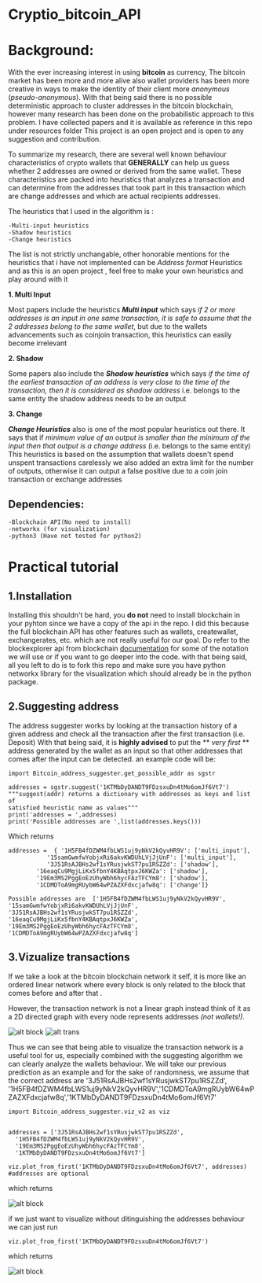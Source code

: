 # Cryptio_bitcoin_API

# Background:
With the ever increasing interest in using **bitcoin** as currency, The bitcoin market has been more and more alive 
also wallet providers has been more creative in ways to make the identity of their client more *anonymous* (*pseudo-anonymous*).
With that being said there is no possible deterministic approach to cluster addresses in the bitcoin blockchain, however many research has been 
done on the probabilistic approach to this problem. I have collected papers and it is available as reference in this repo under resources folder
This project is an open project and is open to any suggestion and contribution.

To summarize my research, there are several well known behaviour characteristics of crypto wallets that **GENERALLY** can help us guess 
whether 2 addresses are owned or derived from the same wallet. These characteristics are packed into heuristics that analyzes a transaction
and can determine from the addresses that took part in this transaction which are change addresses and which are actual recipients addresses.

The heuristics that I used in the algorithm is :

	-Multi-input heuristics
	-Shadow heuristics
	-Change heuristics

The list is not strictly unchangable, other honorable mentions for the heuristics that i have not implemented can be *Address format* Heuristics 
and as this is an open project , feel free to make your own heuristics and play around with it

**1. Multi Input**

Most papers include the heuristics **_Multi input_** which says *if 2 or more addresses is an input in one same transaction, 
it is safe to assume that the 2 addresses belong to the same wallet*, but due to the wallets advancements such as coinjoin transaction, 
this heuristics can easily become irrelevant

**2. Shadow**

Some papers also include the **_Shadow heuristics_** which says *if the time of the earliest transaction of an address is very close to the time of the 
transaction, then it is considered as shadow address* 
i.e. belongs to the same entity the shadow address needs to be an output

**3. Change**

**_Change Heuristics_** also is one of the most popular heuristics out there. It says that if *minimum value of an output is smaller than the minimum of the 
input then that output is a change address* (i.e. belongs to the same entity)
This heuristics is based on the assumption that wallets doesn't spend unspent transactions carelessly
we also added an extra limit for the number of outputs, otherwise it can output a false positive due to a coin join transaction or exchange addresses

## Dependencies:
	-Blockchain API(No need to install)
	-networkx (for visualization)
	-python3 (Have not tested for python2)

# Practical tutorial

## 1.Installation

Installing this shouldn't be hard, you **do not** need to install blockchain in your pyhton since we have a copy of the api in the repo. 
I did this because the full blockchain API has other features such as wallets, createwallet, exchangerates, etc. which are not really useful for 
our goal. Do refer to the blockexplorer api from blockchain [documentation](https://github.com/blockchain/api-v1-client-python/blob/master/docs/blockexplorer.md)
for some of the notation we will use or if you want to go deeper into the code.
with that being said, all you left to do is to fork this repo and make sure you have python networkx library for the visualization which should already be
in the python package.

## 2.Suggesting address

The address suggester works by looking at the transaction history of a given address and check all the transaction after the first transaction (i.e. Deposit)
With that being said, it is **highly advised** to put the ** _very_ _first_ ** address generated by the wallet as an input so that other addresses that comes 
after the input can be detected. an example code will be:

```
import Bitcoin_address_suggester.get_possible_addr as sgstr

addresses = sgstr.suggest('1KTMbDyDANDT9FDzsxuDn4tMo6omJf6Vt7') 
"""suggest(addr) returns a dictionary with addresses as keys and list of 
satisfied heuristic name as values"""
print('addresses = ',addresses)
print('Possible addresses are ',list(addresses.keys()))
```

Which returns 

```
addresses =  { '1H5FB4fDZWM4fbLWS1uj9yNkV2kQyvHR9V': ['multi_input'], 
	       '15samGwmfwYobjxRi6akvKWDUhLVjJjUnF': ['multi_input'], 
	       '3J51RsAJBHs2wf1sYRusjwkST7pu1RSZZd': ['shadow'], 
		'16eaqCu9MgjLiKx5fbnY4KBAqtpxJ6KWZa': ['shadow'], 
		'19Em3MS2PggEoEzUhyWbh6hycFAzTFCYm8': ['shadow'], 
		'1CDMDToA9mgRUybW64wPZAZXFdxcjafw8q': ['change']}

Possible addresses are  ['1H5FB4fDZWM4fbLWS1uj9yNkV2kQyvHR9V', 
'15samGwmfwYobjxRi6akvKWDUhLVjJjUnF', '3J51RsAJBHs2wf1sYRusjwkST7pu1RSZZd', 
'16eaqCu9MgjLiKx5fbnY4KBAqtpxJ6KWZa', '19Em3MS2PggEoEzUhyWbh6hycFAzTFCYm8', 
'1CDMDToA9mgRUybW64wPZAZXFdxcjafw8q']
```

## 3.Vizualize transactions

If we take a look at the bitcoin blockchain network it self, it is more like an ordered linear network where every block is only related to the block that 
comes before and after that . 

However, the transaction network is not a linear graph instead think of it as a 2D directed graph with every node represents
addresses *(not wallets!)*.

![alt block](https://github.com/Nicholas-t/Cryptio/blob/master/image/block.png)  ![alt trans](https://github.com/Nicholas-t/Cryptio/blob/master/image/trans.PNG)

Thus we can see that being able to visualize the transaction network is a useful tool for us, especially combined with the suggesting algorithm we can
clearly analyze the wallets behaviour.
We will take our previous prediction as an example and for the sake of randomness, we assume that the correct address are '3J51RsAJBHs2wf1sYRusjwkST7pu1RSZZd',
'1H5FB4fDZWM4fbLWS1uj9yNkV2kQyvHR9V','1CDMDToA9mgRUybW64wPZAZXFdxcjafw8q','1KTMbDyDANDT9FDzsxuDn4tMo6omJf6Vt7'


```
import Bitcoin_address_suggester.viz_v2 as viz


addresses = ['3J51RsAJBHs2wf1sYRusjwkST7pu1RSZZd',
  '1H5FB4fDZWM4fbLWS1uj9yNkV2kQyvHR9V',
  '19Em3MS2PggEoEzUhyWbh6hycFAzTFCYm8',
  '1KTMbDyDANDT9FDzsxuDn4tMo6omJf6Vt7']
    
viz.plot_from_first('1KTMbDyDANDT9FDzsxuDn4tMo6omJf6Vt7', addresses) #addresses are optional

```
which returns 

![alt block](https://github.com/Nicholas-t/Cryptio/blob/master/image/res.png)

if we just want to visualize without ditinguishing the addresses behaviour we can just run
```
viz.plot_from_first('1KTMbDyDANDT9FDzsxuDn4tMo6omJf6Vt7')
```
which returns

![alt block](https://github.com/Nicholas-t/Cryptio/blob/master/image/res2.png)















































































































































